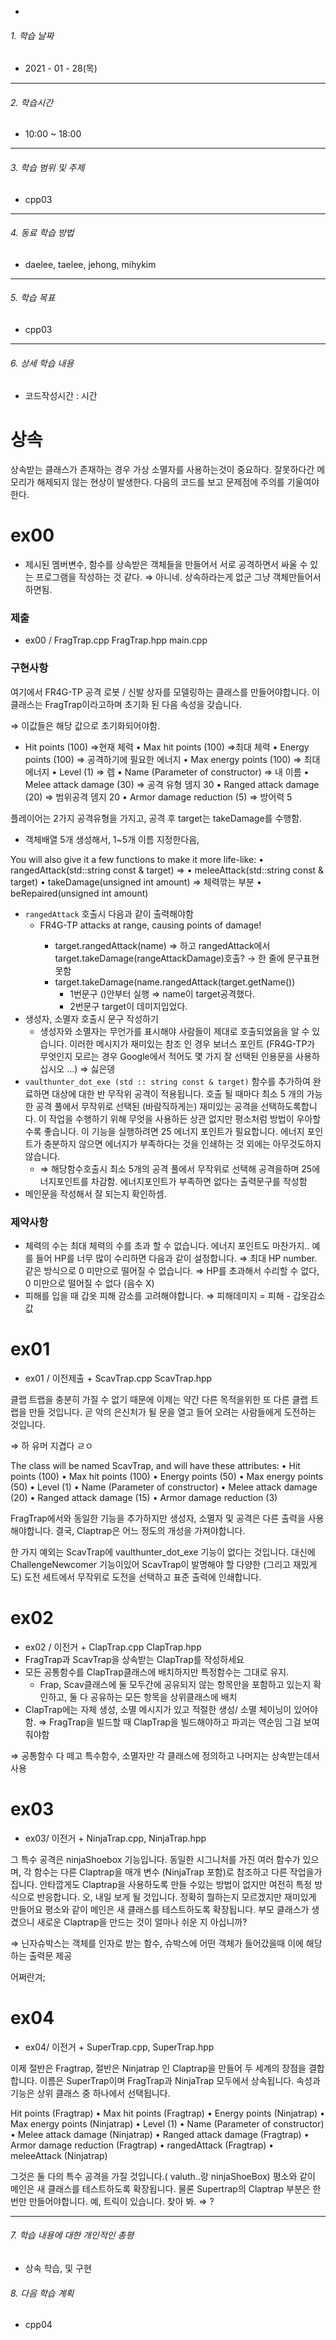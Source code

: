 - 

  ###### 1. 학습 날짜

  - 2021 - 01 - 28(목)

  ---

  ###### 2. 학습시간

  - 10:00 ~ 18:00

  ---

  ###### 3. 학습 범위 및 주제

  - cpp03

  ---

  ###### 4. 동료 학습 방법 

  - daelee, taelee, jehong, mihykim

  ---

  ###### 5. 학습 목표 

  - cpp03

  ---

  ###### 6. 상세 학습 내용

  - 코드작성시간 :  시간

  # 상속

  상속받는 클래스가 존재하는 경우 가상 소멸자를 사용하는것이 중요하다. 잘못하다간 메모리가 해제되지 않는 현상이 발생한다. 다음의 코드를 보고 문제점에 주의를 기울여야한다.

  # ex00

  - 제시된 멤버변수, 함수를 상속받은 객체들을 만들어서 서로 공격하면서 싸울 수 있는 프로그램을 작성하는 것 같다. ⇒ 아니네. 상속하라는게 없군 그냥 객체만들어서 하면됨.

  ### 제출

  - ex00 / FragTrap.cpp FragTrap.hpp main.cpp

  ### 구현사항

  여기에서 FR4G-TP 공격 로봇 / 신발 상자를 모델링하는 클래스를 만들어야합니다. 이 클래스는 FragTrap이라고하며 초기화 된 다음 속성을 갖습니다.

  ⇒ 이값들은 해당 값으로 초기화되어야함.

  - Hit points (100) ⇒현재 체력 • Max hit points (100) ⇒최대 체력 • Energy points (100) ⇒ 공격하기에 필요한 에너지 • Max energy points (100) ⇒ 최대 에너지 • Level (1) ⇒ 렙 • Name (Parameter of constructor) ⇒ 내 이름 • Melee attack damage (30) ⇒ 공격 유형 뎀지 30 • Ranged attack damage (20) ⇒ 범위공격 뎀지 20 • Armor damage reduction (5) ⇒ 방어력 5

  플레이어는 2가지 공격유형을 가지고, 공격 후 target는 takeDamage를 수행함.

  - 객체배열 5개 생성해서, 1~5개 이름 지정한다음,

  You will also give it a few functions to make it more life-like: • rangedAttack(std::string const & target) ⇒ • meleeAttack(std::string const & target) • takeDamage(unsigned int amount) ⇒ 체력깎는 부분 • beRepaired(unsigned int amount)

  - `rangedAttack` 호출시 다음과 같이 출력해야함
    - FR4G-TP <name> attacks <target> at range, causing <damage> points of damage!
      - target.rangedAttack(name) ⇒ 하고 rangedAttack에서 target.takeDamage(rangeAttackDamage)호출? → 한 줄에 문구표현못함
      - target.takeDamage(name.rangedAttack(target.getName())
        - 1번문구 ()안부터 실행 ⇒ name이 target공격했다.
        - 2번문구 target이 데미지입었다.
  - 생성자, 소멸자 호출시 문구 작성하기
    - 생성자와 소멸자는 무언가를 표시해야 사람들이 제대로 호출되었음을 알 수 있습니다. 이러한 메시지가 재미있는 참조 인 경우 보너스 포인트 (FR4G-TP가 무엇인지 모르는 경우 Google에서 적어도 몇 가지 잘 선택된 인용문을 사용하십시오 ...) ⇒ 싫은뎅
  - `vaulthunter_dot_exe (std :: string const & target)` 함수를 추가하여 완료하면 대상에 대한 반 무작위 공격이 적용됩니다. 호출 될 때마다 최소 5 개의 가능한 공격 풀에서 무작위로 선택된 (바람직하게는) 재미있는 공격을 선택하도록합니다. 이 작업을 수행하기 위해 무엇을 사용하든 상관 없지만 평소처럼 방법이 우아할수록 좋습니다. 이 기능을 실행하려면 25 에너지 포인트가 필요합니다. 에너지 포인트가 충분하지 않으면 에너지가 부족하다는 것을 인쇄하는 것 외에는 아무것도하지 않습니다.
    - ⇒ 해당함수호출시 최소 5개의 공격 풀에서 무작위로 선택해 공격을하며 25에너지포인트를 차감함. 에너지포인트가 부족하면 없다는 출력문구를 작성함
  - 메인문을 작성해서 잘 되는지 확인하셈.

  ### 제약사항

  - 체력의 수는 최대 체력의 수를 초과 할 수 없습니다. 에너지 포인트도 마찬가지.. 예를 들어 HP를 너무 많이 수리하면 다음과 같이 설정합니다. ⇒ 최대 HP number. 같은 방식으로 0 미만으로 떨어질 수 없습니다. ⇒ HP를 초과해서 수리할 수 없다, 0 미만으로 떨어질 수 없다 (음수 X)
  - 피해를 입을 때 갑옷 피해 감소를 고려해야합니다. ⇒ 피해데미지 = 피해 - 갑옷감소값

  # ex01

  - ex01 / 이전제출 + ScavTrap.cpp ScavTrap.hpp

  클랩 트랩을 충분히 가질 수 없기 때문에 이제는 약간 다른 목적을위한 또 다른 클랩 트랩을 만들 것입니다. 곧 악의 은신처가 될 문을 열고 들어 오려는 사람들에게 도전하는 것입니다.

  ⇒ 하 유머 지겹다 ㄹㅇ

  The class will be named ScavTrap, and will have these attributes: • Hit points (100) • Max hit points (100) • Energy points (50) • Max energy points (50) • Level (1) • Name (Parameter of constructor) • Melee attack damage (20) • Ranged attack damage (15) • Armor damage reduction (3)

  FragTrap에서와 동일한 기능을 추가하지만 생성자, 소멸자 및 공격은 다른 출력을 사용해야합니다. 결국, Claptrap은 어느 정도의 개성을 가져야합니다.

  한 가지 예외는 ScavTrap에 vaulthunter_dot_exe 기능이 없다는 것입니다. 대신에 ChallengeNewcomer 기능이있어 ScavTrap이 발명해야 할 다양한 (그리고 재밌게도) 도전 세트에서 무작위로 도전을 선택하고 표준 출력에 인쇄합니다.

  # ex02

  - ex02 / 이전거 + ClapTrap.cpp ClapTrap.hpp
  - FragTrap과 ScavTrap을 상속받는 ClapTrap를 작성하세요
  - 모든 공통함수를 ClapTrap클래스에 배치하지만 특정함수는 그대로 유지.
    - Frap, Scav클래스에 둘 모두간에 공유되지 않는 항목만을 포함하고 있는지 확인하고, 둘 다 공유하는 모든 항목을 상위클래스에 배치
  - ClapTrap에는 자체 생성, 소멸 메시지가 있고 적절한 생성/ 소멸 체이닝이 있어야함. ⇒ FragTrap을 빌드할 때 ClapTrap을 빌드해야하고 파괴는 역순임 그걸 보여줘야함

  ⇒ 공통함수 다 떼고 특수함수, 소멸자만 각 클래스에 정의하고 나머지는 상속받는데서 사용

  # ex03

  - ex03/ 이전거 + NinjaTrap.cpp, NinjaTrap.hpp

  그 특수 공격은 ninjaShoebox 기능입니다. 동일한 시그니처를 가진 여러 함수가 있으며, 각 함수는 다른 Claptrap을 매개 변수 (NinjaTrap 포함)로 참조하고 다른 작업을가집니다. 안타깝게도 Claptrap을 사용하도록 만들 수있는 방법이 없지만 여전히 특정 방식으로 반응합니다. 오, 내일 보게 될 것입니다. 정확히 뭘하는지 모르겠지만 재미있게 만들어요 평소와 같이 메인은 새 클래스를 테스트하도록 확장됩니다. 부모 클래스가 생겼으니 새로운 Claptrap을 만드는 것이 얼마나 쉬운 지 아십니까?

  ⇒ 닌자슈박스는 객체를 인자로 받는 함수, 슈박스에 어떤 객체가 들어갔을때 이에 해당하는 출력문 제공

  어쩌란겨;

  # ex04

  - ex04/ 이전거 + SuperTrap.cpp, SuperTrap.hpp

  이제 절반은 Fragtrap, 절반은 Ninjatrap 인 Claptrap을 만들어 두 세계의 장점을 결합합니다. 이름은 SuperTrap이며 FragTrap과 NinjaTrap 모두에서 상속됩니다. 속성과 기능은 상위 클래스 중 하나에서 선택됩니다.

  Hit points (Fragtrap) • Max hit points (Fragtrap) • Energy points (Ninjatrap) • Max energy points (Ninjatrap) • Level (1) • Name (Parameter of constructor) • Melee attack damage (Ninjatrap) • Ranged attack damage (Fragtrap) • Armor damage reduction (Fragtrap) • rangedAttack (Fragtrap) • meleeAttack (Ninjatrap)

  그것은 둘 다의 특수 공격을 가질 것입니다.( valuth..랑 ninjaShoeBox) 평소와 같이 메인은 새 클래스를 테스트하도록 확장됩니다. 물론 Supertrap의 Claptrap 부분은 한 번만 만들어야합니다. 예, 트릭이 있습니다. 찾아 봐. ⇒ ?

  ---

  ###### 7. 학습 내용에 대한 개인적인 총평

  - 상속 학습, 및 구현

  ###### 8. 다음 학습 계획

  - cpp04
